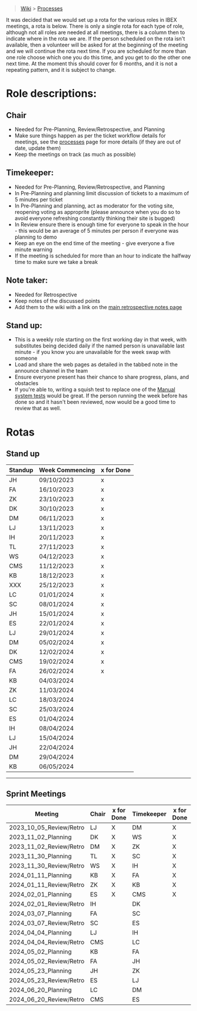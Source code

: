 > [Wiki](Home) > [Processes](Processes)

It was decided that we would set up a rota for the various roles in IBEX meetings, a rota is below. There is only a single rota for each type of role, although not all roles are needed at all meetings, there is a column then to indicate where in the rota we are. If the person scheduled on the rota isn't available, then a volunteer will be asked for at the beginning of the meeting and we will continue the rota next time. If you are scheduled for more than one role choose which one you do this time, and you get to do the other one next time. At the moment this should cover for 6 months, and it is not a repeating pattern, and it is subject to change.

# Role descriptions:
## Chair 
* Needed for Pre-Planning, Review/Retrospective, and Planning
* Make sure things happen as per the ticket workflow details for meetings, see the [processes](Processes) page for more details (if they are out of date, update them)
* Keep the meetings on track (as much as possible)

## Timekeeper:
* Needed for Pre-Planning, Review/Retrospective, and Planning
* In Pre-Planning and planning limit discussion of tickets to a maximum of 5 minutes per ticket
* In Pre-Planning and planning, act as moderator for the voting site, reopening voting as approprite (please announce when you do so to avoid everyone refreshing constantly thinking their site is bugged)
* In Review ensure there is enough time for everyone to speak in the hour - this would be an average of 5 minutes per person if everyone was planning to demo
* Keep an eye on the end time of the meeting - give everyone a five minute warning
* If the meeting is scheduled for more than an hour to indicate the halfway time to make sure we take a break

## Note taker:
* Needed for Retrospective
* Keep notes of the discussed points
* Add them to the wiki with a link on the [main retrospective notes page](Retrospective-Notes)

## Stand up:
* This is a weekly role starting on the first working day in that week, with substitutes being decided daily if the named person is unavailable last minute - if you know you are unavailable for the week swap with someone
* Load and share the web pages as detailed in the tabbed note in the announce channel in the team
* Ensure everyone present has their chance to share progress, plans, and obstacles
* If you're able to, writing a squish test to replace one of the [Manual system tests](https://github.com/ISISComputingGroup/ibex_developers_manual/wiki/Manual-System-Tests) would be great. If the person running the week before has done so and it hasn't been reviewed, now would be a good time to review that as well. 

# Rotas

## Stand up
 | Standup | Week Commencing | x for Done |
 |--- | --- | --- |
 |JH | 09/10/2023 |x |
 |FA | 16/10/2023 |x |
 |ZK | 23/10/2023 |x |
 |DK | 30/10/2023 |x |
 |DM | 06/11/2023 |x |
 |LJ | 13/11/2023 |x |
 |IH | 20/11/2023 |x |
 |TL | 27/11/2023 |x |
 |WS | 04/12/2023 |x |
 |CMS | 11/12/2023 |x |
 |KB | 18/12/2023 |x |
 |XXX | 25/12/2023 |x |
 |LC | 01/01/2024 |x |
 |SC | 08/01/2024 |x |
 |JH | 15/01/2024 |x |
 |ES | 22/01/2024 |x |
 |LJ | 29/01/2024 |x |
 |DM | 05/02/2024 |x |
 |DK | 12/02/2024 |x |
 |CMS | 19/02/2024 |x |
 |FA | 26/02/2024 |x |
 |KB | 04/03/2024 | |
 |ZK | 11/03/2024 | |
 |LC | 18/03/2024 | |
 |SC | 25/03/2024 | |
 |ES | 01/04/2024 | |
 |IH | 08/04/2024 | |
 |LJ | 15/04/2024 | |
 |JH | 22/04/2024 | |
 |DM | 29/04/2024 | |
 |KB | 06/05/2024 | |



***

## Sprint Meetings
| Meeting| Chair | x for Done | Timekeeper | x for Done | Note taker | x for Done |
| ---| --- | --- | ---| --- | --- | --- |
| 2023_10_05_Review/Retro| LJ | X | DM| X | LJ| X |
| 2023_11_02_Planning| DK | X | WS| X | |  |
| 2023_11_02_Review/Retro| DM | X | ZK| X | WS| X |
| 2023_11_30_Planning| TL | X | SC| X | |  |
| 2023_11_30_Review/Retro| WS | X | IH| X | DM| X |
| 2024_01_11_Planning| KB | X | FA| X | |  |
| 2024_01_11_Review/Retro| ZK | X | KB| X | DK| X |
| 2024_02_01_Planning| ES | X | CMS| X | |  |
| 2024_02_01_Review/Retro| IH |  | DK|  | ZK|  |
| 2024_03_07_Planning| FA |  | SC|  | |  |
| 2024_03_07_Review/Retro| SC |  | ES|  | LC|  |
| 2024_04_04_Planning| LJ |  | IH|  | |  |
| 2024_04_04_Review/Retro| CMS |  | LC|  | IH|  |
| 2024_05_02_Planning| KB |  | FA|  | |  |
| 2024_05_02_Review/Retro| FA |  | JH|  | LJ|  |
| 2024_05_23_Planning| JH |  | ZK|  | |  |
| 2024_05_23_Review/Retro| ES |  | LJ|  | SC|  |
| 2024_06_20_Planning| LC |  | DM|  | |  |
| 2024_06_20_Review/Retro| CMS |  | ES|  | JH|  |



